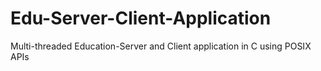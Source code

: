 # Edu-Server-Client-Application
Multi-threaded Education-Server and Client application in C using POSIX APIs
